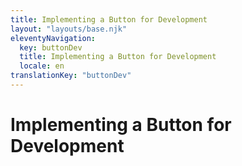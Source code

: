 ```yaml
---
title: Implementing a Button for Development
layout: "layouts/base.njk"
eleventyNavigation:
  key: buttonDev
  title: Implementing a Button for Development
  locale: en
translationKey: "buttonDev"
---
```


# Implementing a Button for Development
